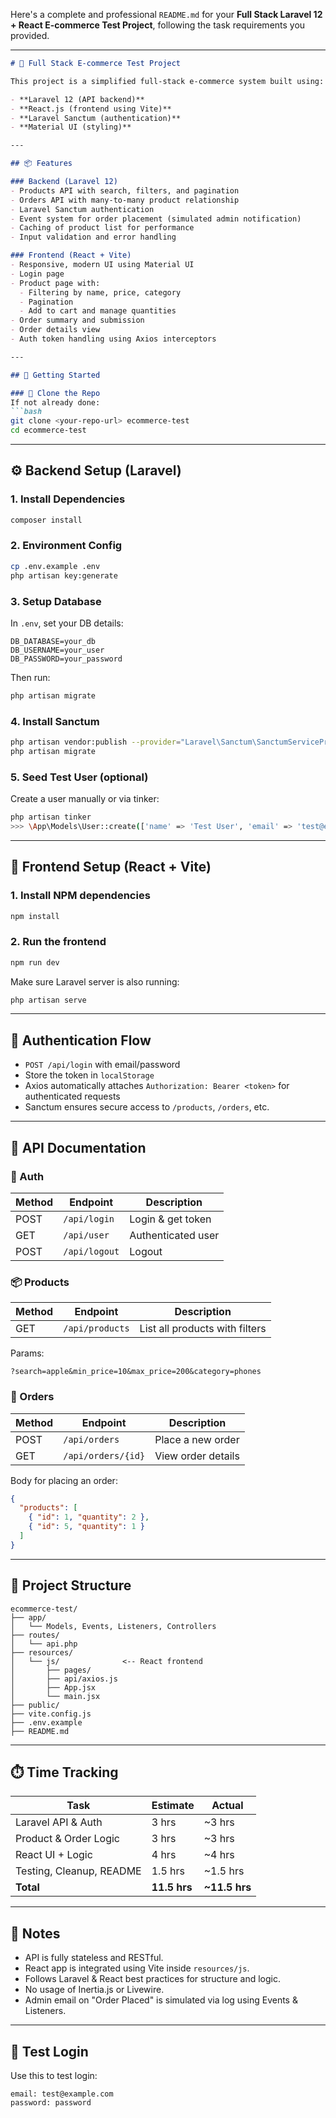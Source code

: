 Here's a complete and professional `README.md` for your **Full Stack Laravel 12 + React E-commerce Test Project**, following the task requirements you provided.

---

````markdown
# 🛒 Full Stack E-commerce Test Project

This project is a simplified full-stack e-commerce system built using:

- **Laravel 12 (API backend)**
- **React.js (frontend using Vite)**
- **Laravel Sanctum (authentication)**
- **Material UI (styling)**

---

## 📦 Features

### Backend (Laravel 12)
- Products API with search, filters, and pagination
- Orders API with many-to-many product relationship
- Laravel Sanctum authentication
- Event system for order placement (simulated admin notification)
- Caching of product list for performance
- Input validation and error handling

### Frontend (React + Vite)
- Responsive, modern UI using Material UI
- Login page
- Product page with:
  - Filtering by name, price, category
  - Pagination
  - Add to cart and manage quantities
- Order summary and submission
- Order details view
- Auth token handling using Axios interceptors

---

## 🚀 Getting Started

### 📁 Clone the Repo
If not already done:
```bash
git clone <your-repo-url> ecommerce-test
cd ecommerce-test
````

---

## ⚙️ Backend Setup (Laravel)

### 1. Install Dependencies

```bash
composer install
```

### 2. Environment Config

```bash
cp .env.example .env
php artisan key:generate
```

### 3. Setup Database

In `.env`, set your DB details:

```
DB_DATABASE=your_db
DB_USERNAME=your_user
DB_PASSWORD=your_password
```

Then run:

```bash
php artisan migrate
```

### 4. Install Sanctum

```bash
php artisan vendor:publish --provider="Laravel\Sanctum\SanctumServiceProvider"
php artisan migrate
```

### 5. Seed Test User (optional)

Create a user manually or via tinker:

```bash
php artisan tinker
>>> \App\Models\User::create(['name' => 'Test User', 'email' => 'test@example.com', 'password' => bcrypt('password')]);
```

---

## 🎨 Frontend Setup (React + Vite)

### 1. Install NPM dependencies

```bash
npm install
```

### 2. Run the frontend

```bash
npm run dev
```

Make sure Laravel server is also running:

```bash
php artisan serve
```

---

## 🔐 Authentication Flow

* `POST /api/login` with email/password
* Store the token in `localStorage`
* Axios automatically attaches `Authorization: Bearer <token>` for authenticated requests
* Sanctum ensures secure access to `/products`, `/orders`, etc.

---

## 📘 API Documentation

### 🔑 Auth

| Method | Endpoint      | Description        |
| ------ | ------------- | ------------------ |
| POST   | `/api/login`  | Login & get token  |
| GET    | `/api/user`   | Authenticated user |
| POST   | `/api/logout` | Logout             |

### 📦 Products

| Method | Endpoint        | Description                    |
| ------ | --------------- | ------------------------------ |
| GET    | `/api/products` | List all products with filters |

Params:

```
?search=apple&min_price=10&max_price=200&category=phones
```

### 🛒 Orders

| Method | Endpoint           | Description        |
| ------ | ------------------ | ------------------ |
| POST   | `/api/orders`      | Place a new order  |
| GET    | `/api/orders/{id}` | View order details |

Body for placing an order:

```json
{
  "products": [
    { "id": 1, "quantity": 2 },
    { "id": 5, "quantity": 1 }
  ]
}
```

---

## 📂 Project Structure

```
ecommerce-test/
├── app/
│   └── Models, Events, Listeners, Controllers
├── routes/
│   └── api.php
├── resources/
│   └── js/              <-- React frontend
│       ├── pages/
│       ├── api/axios.js
│       ├── App.jsx
│       └── main.jsx
├── public/
├── vite.config.js
├── .env.example
├── README.md
```

---

## ⏱️ Time Tracking

| Task                     | Estimate     | Actual         |
| ------------------------ | ------------ | -------------- |
| Laravel API & Auth       | 3 hrs        | \~3 hrs        |
| Product & Order Logic    | 3 hrs        | \~3 hrs        |
| React UI + Logic         | 4 hrs        | \~4 hrs        |
| Testing, Cleanup, README | 1.5 hrs      | \~1.5 hrs      |
| **Total**                | **11.5 hrs** | **\~11.5 hrs** |

---

## 📑 Notes

* API is fully stateless and RESTful.
* React app is integrated using Vite inside `resources/js`.
* Follows Laravel & React best practices for structure and logic.
* No usage of Inertia.js or Livewire.
* Admin email on "Order Placed" is simulated via log using Events & Listeners.

---

## 🧪 Test Login

Use this to test login:

```
email: test@example.com
password: password
```

```
